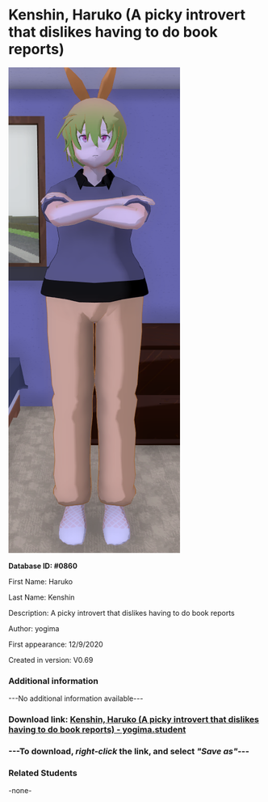 # Kenshin, Haruko (A picky introvert that dislikes having to do book reports)

<img src="../../Files/Images/Kenshin, Haruko (A picky introvert that dislikes having to do book reports).png" title="Kenshin, Haruko (A picky introvert that dislikes having to do book reports) - yogima">

**Database ID: #0860**

First Name: Haruko

Last Name: Kenshin

Description: A picky introvert that dislikes having to do book reports

Author: yogima

First appearance: 12/9/2020

Created in version: V0.69

### Additional information

---No additional information available---

### Download link: <a href="https://raw.githubusercontent.com/Arbiter1223/Daigaku-Gurashi-Custom-Students/master/Files/Student%20Files/Kenshin%2C%20Haruko%20(A%20picky%20introvert%20that%20dislikes%20having%20to%20do%20book%20reports)%20-%20yogima.student">Kenshin, Haruko (A picky introvert that dislikes having to do book reports) - yogima.student</a>

### ---**To download, _right-click_ the link, and select _"Save as"_**---

### Related Students

-none-
